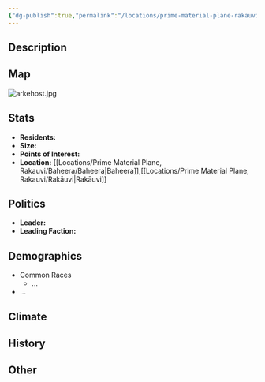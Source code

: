 ```yaml
---
{"dg-publish":true,"permalink":"/locations/prime-material-plane-rakauvi/baheera/arkehost-oasis/arkehost-oasis/","tags":["Location","City"]}
---
```


## Description

## Map
![arkehost.jpg](/img/user/Images/Maps/arkehost.jpg)
## Stats
- **Residents:** 
- **Size:** 
- **Points of Interest:**
- **Location:** [[Locations/Prime Material Plane, Rakauvi/Baheera/Baheera\|Baheera]],[[Locations/Prime Material Plane, Rakauvi/Rakāuvi\|Rakāuvi]]

## Politics
- **Leader:** 
- **Leading Faction:** 


## Demographics
- Common Races
    - ...
- ...

## Climate

## History

## Other
